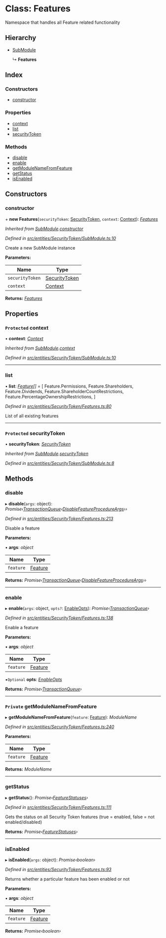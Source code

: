 # Class: Features

Namespace that handles all Feature related functionality

## Hierarchy

* [SubModule](_entities_securitytoken_submodule_.submodule.md)

  ↳ **Features**

## Index

### Constructors

* [constructor](_entities_securitytoken_features_.features.md#constructor)

### Properties

* [context](_entities_securitytoken_features_.features.md#protected-context)
* [list](_entities_securitytoken_features_.features.md#list)
* [securityToken](_entities_securitytoken_features_.features.md#protected-securitytoken)

### Methods

* [disable](_entities_securitytoken_features_.features.md#disable)
* [enable](_entities_securitytoken_features_.features.md#enable)
* [getModuleNameFromFeature](_entities_securitytoken_features_.features.md#private-getmodulenamefromfeature)
* [getStatus](_entities_securitytoken_features_.features.md#getstatus)
* [isEnabled](_entities_securitytoken_features_.features.md#isenabled)

## Constructors

###  constructor

\+ **new Features**(`securityToken`: [SecurityToken](_entities_securitytoken_securitytoken_.securitytoken.md), `context`: [Context](_context_.context.md)): *[Features](_entities_securitytoken_features_.features.md)*

*Inherited from [SubModule](_entities_securitytoken_submodule_.submodule.md).[constructor](_entities_securitytoken_submodule_.submodule.md#constructor)*

*Defined in [src/entities/SecurityToken/SubModule.ts:10](https://github.com/PolymathNetwork/polymath-sdk/blob/fb8c7c9/src/entities/SecurityToken/SubModule.ts#L10)*

Create a new SubModule instance

**Parameters:**

Name | Type |
------ | ------ |
`securityToken` | [SecurityToken](_entities_securitytoken_securitytoken_.securitytoken.md) |
`context` | [Context](_context_.context.md) |

**Returns:** *[Features](_entities_securitytoken_features_.features.md)*

## Properties

### `Protected` context

• **context**: *[Context](_context_.context.md)*

*Inherited from [SubModule](_entities_securitytoken_submodule_.submodule.md).[context](_entities_securitytoken_submodule_.submodule.md#protected-context)*

*Defined in [src/entities/SecurityToken/SubModule.ts:10](https://github.com/PolymathNetwork/polymath-sdk/blob/fb8c7c9/src/entities/SecurityToken/SubModule.ts#L10)*

___

###  list

• **list**: *[Feature](../enums/_types_index_.feature.md)[]* =  [
    Feature.Permissions,
    Feature.Shareholders,
    Feature.Dividends,
    Feature.ShareholderCountRestrictions,
    Feature.PercentageOwnershipRestrictions,
  ]

*Defined in [src/entities/SecurityToken/Features.ts:80](https://github.com/PolymathNetwork/polymath-sdk/blob/fb8c7c9/src/entities/SecurityToken/Features.ts#L80)*

List of all existing features

___

### `Protected` securityToken

• **securityToken**: *[SecurityToken](_entities_securitytoken_securitytoken_.securitytoken.md)*

*Inherited from [SubModule](_entities_securitytoken_submodule_.submodule.md).[securityToken](_entities_securitytoken_submodule_.submodule.md#protected-securitytoken)*

*Defined in [src/entities/SecurityToken/SubModule.ts:8](https://github.com/PolymathNetwork/polymath-sdk/blob/fb8c7c9/src/entities/SecurityToken/SubModule.ts#L8)*

## Methods

###  disable

▸ **disable**(`args`: object): *Promise‹[TransactionQueue](_entities_transactionqueue_.transactionqueue.md)‹[DisableFeatureProcedureArgs](../interfaces/_types_index_.disablefeatureprocedureargs.md)››*

*Defined in [src/entities/SecurityToken/Features.ts:213](https://github.com/PolymathNetwork/polymath-sdk/blob/fb8c7c9/src/entities/SecurityToken/Features.ts#L213)*

Disable a feature

**Parameters:**

▪ **args**: *object*

Name | Type |
------ | ------ |
`feature` | [Feature](../enums/_types_index_.feature.md) |

**Returns:** *Promise‹[TransactionQueue](_entities_transactionqueue_.transactionqueue.md)‹[DisableFeatureProcedureArgs](../interfaces/_types_index_.disablefeatureprocedureargs.md)››*

___

###  enable

▸ **enable**(`args`: object, `opts?`: [EnableOpts](../modules/_entities_securitytoken_features_.md#enableopts)): *Promise‹[TransactionQueue](_entities_transactionqueue_.transactionqueue.md)›*

*Defined in [src/entities/SecurityToken/Features.ts:138](https://github.com/PolymathNetwork/polymath-sdk/blob/fb8c7c9/src/entities/SecurityToken/Features.ts#L138)*

Enable a feature

**Parameters:**

▪ **args**: *object*

Name | Type |
------ | ------ |
`feature` | [Feature](../enums/_types_index_.feature.md) |

▪`Optional`  **opts**: *[EnableOpts](../modules/_entities_securitytoken_features_.md#enableopts)*

**Returns:** *Promise‹[TransactionQueue](_entities_transactionqueue_.transactionqueue.md)›*

___

### `Private` getModuleNameFromFeature

▸ **getModuleNameFromFeature**(`feature`: [Feature](../enums/_types_index_.feature.md)): *ModuleName*

*Defined in [src/entities/SecurityToken/Features.ts:240](https://github.com/PolymathNetwork/polymath-sdk/blob/fb8c7c9/src/entities/SecurityToken/Features.ts#L240)*

**Parameters:**

Name | Type |
------ | ------ |
`feature` | [Feature](../enums/_types_index_.feature.md) |

**Returns:** *ModuleName*

___

###  getStatus

▸ **getStatus**(): *Promise‹[FeatureStatuses](../interfaces/_entities_securitytoken_features_.featurestatuses.md)›*

*Defined in [src/entities/SecurityToken/Features.ts:111](https://github.com/PolymathNetwork/polymath-sdk/blob/fb8c7c9/src/entities/SecurityToken/Features.ts#L111)*

Gets the status on all Security Token features (true = enabled, false = not enabled/disabled)

**Returns:** *Promise‹[FeatureStatuses](../interfaces/_entities_securitytoken_features_.featurestatuses.md)›*

___

###  isEnabled

▸ **isEnabled**(`args`: object): *Promise‹boolean›*

*Defined in [src/entities/SecurityToken/Features.ts:93](https://github.com/PolymathNetwork/polymath-sdk/blob/fb8c7c9/src/entities/SecurityToken/Features.ts#L93)*

Returns whether a particular feature has been enabled or not

**Parameters:**

▪ **args**: *object*

Name | Type |
------ | ------ |
`feature` | [Feature](../enums/_types_index_.feature.md) |

**Returns:** *Promise‹boolean›*
